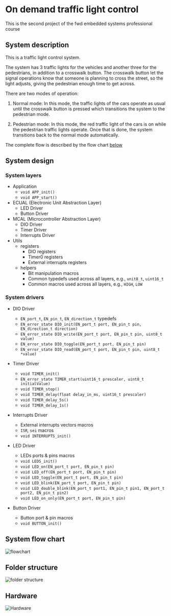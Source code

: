 # On demand traffic light control

This is the second project of the fwd embedded systems professional course

## System description

This is a traffic light control system.

The system has 3 traffic lights for the vehicles and another three for the pedestrians, in addition to a crosswalk button. The crosswalk button let the signal operations know that someone is planning to cross the street, so the light adjusts, giving the pedestrian enough time to get across.

There are two modes of operation:

1. Normal mode: In this mode, the traffic lights of the cars operate as usual until the crosswalk button is pressed which transitions the system to the pedestrian mode.

2. Pedestrian mode: In this mode, the red traffic light of the cars is on while the pedestrian traffic lights operate. Once that is done, the system transitions back to the normal mode automatically.

The complete flow is described by the flow chart [below](#system-flow-chart)

## System design

### System layers

- Application
  - `void APP_init()`
  - `void APP_start()`
- ECUAL (Electronic Unit Abstraction Layer)
  - LED Driver
  - Button Driver
- MCAL (Microcontroller Abstraction Layer)
  - DIO Driver
  - Timer Driver
  - Interrupts Driver
- Utils
  - registers
    - DIO registers
    - Timer0 registers
    - External interrupts registers
  - helpers
    - Bit manipulation macros
    - Common typedefs used across all layers, e.g., `unit8_t`, `uint16_t`
    - Common macros used across all layers, e.g., `HIGH`, `LOW`

### System drivers

- DIO Driver

  - `EN_port_t`, `EN_pin_t`, `EN_direction_t` typedefs
  - `EN_error_state DIO_init(EN_port_t port, EN_pin_t pin, EN_direction_t direction)`
  - `EN_error_state DIO_write(EN_port_t port, EN_pin_t pin, uint8_t value)`
  - `EN_error_state DIO_toggle(EN_port_t port, EN_pin_t pin)`
  - `EN_error_state DIO_read(EN_port_t port, EN_pin_t pin, uint8_t *value)`

- Timer Driver

  - `void TIMER_init()`
  - `EN_error_state TIMER_start(uint16_t prescaler, uint8_t initialValue)`
  - `void TIMER_stop()`
  - `void TIMER_delay(float delay_in_ms, uint16_t prescaler)`
  - `void TIMER_delay_5s()`
  - `void TIMER_delay_1s()`

- Interrupts Driver

  - External interrupts vectors macros
  - `ISR`, `sei` macros
  - `void INTERRUPTS_init()`

- LED Driver

  - LEDs ports & pins macros
  - `void LEDS_init()`
  - `void LED_on(EN_port_t port, EN_pin_t pin)`
  - `void LED_off(EN_port_t port, EN_pin_t pin)`
  - `void LED_toggle(EN_port_t port, EN_pin_t pin)`
  - `void LED_blink(EN_port_t port, EN_pin_t pin)`
  - `void LED_double_blink(EN_port_t port1, EN_pin_t pin1, EN_port_t port2, EN_pin_t pin2)`
  - `void LED_on_only(EN_port_t port, EN_pin_t pin)`

- Button Driver
  - Button port & pin macros
  - `void BUTTON_init()`

## System flow chart
![flowchart](https://user-images.githubusercontent.com/76496317/199082231-ed8e28b7-f274-40a1-91bc-5737ca78b1c6.png)

## Folder structure
![folder structure](https://user-images.githubusercontent.com/76496317/199083994-b0dbed93-c8c6-41e0-bc1b-26e8746d05b2.png)

## Hardware
![Hardware](https://user-images.githubusercontent.com/76496317/200070118-5da918ee-cad5-4384-a883-12123151846a.png)

